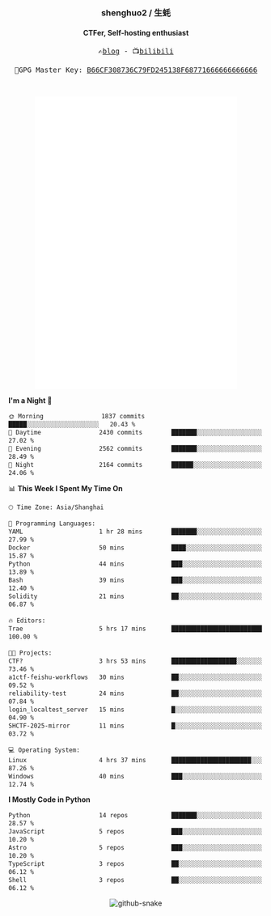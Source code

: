 <h3 align="center"> shenghuo2 / 生蚝 </h3>
<h4 align="center" >CTFer, Self-hosting enthusiast</h3>


<p align="center">
  <samp>
    ✍️<a href="https://blog.shenghuo2.top/">blog</a> -
    📺<a href="https://space.bilibili.com/85894935">bilibili</a>
  </samp>
</p>
<p align="center">
  <samp>
     🔐GPG Master Key: <a align="center" href="https://github.com/shenghuo2.gpg">B66CF308736C79FD245138F68771666666666666</a>
  </samp>
</p>
<br>
<p align="center">
  <a href="https://github.com/shenghuo2">
    <img width="400" align="top" src="https://github.com/shenghuo2/shenghuo2/blob/main/metrics.left.svg" />
  </a>
  <a href="https://github.com/shenghuo2">
    <img width="400" align="top" src="https://github.com/shenghuo2/shenghuo2/blob/main/metrics.right.svg" />
  </a>
</p>


<!--START_SECTION:waka-->
**I'm a Night 🦉** 

```text
🌞 Morning                1837 commits        █████░░░░░░░░░░░░░░░░░░░░   20.43 % 
🌆 Daytime                2430 commits        ███████░░░░░░░░░░░░░░░░░░   27.02 % 
🌃 Evening                2562 commits        ███████░░░░░░░░░░░░░░░░░░   28.49 % 
🌙 Night                  2164 commits        ██████░░░░░░░░░░░░░░░░░░░   24.06 % 
```


📊 **This Week I Spent My Time On** 

```text
🕑︎ Time Zone: Asia/Shanghai

💬 Programming Languages: 
YAML                     1 hr 28 mins        ███████░░░░░░░░░░░░░░░░░░   27.99 % 
Docker                   50 mins             ████░░░░░░░░░░░░░░░░░░░░░   15.87 % 
Python                   44 mins             ███░░░░░░░░░░░░░░░░░░░░░░   13.89 % 
Bash                     39 mins             ███░░░░░░░░░░░░░░░░░░░░░░   12.40 % 
Solidity                 21 mins             ██░░░░░░░░░░░░░░░░░░░░░░░   06.87 % 

🔥 Editors: 
Trae                     5 hrs 17 mins       █████████████████████████   100.00 % 

🐱‍💻 Projects: 
CTF?                     3 hrs 53 mins       ██████████████████░░░░░░░   73.46 % 
a1ctf-feishu-workflows   30 mins             ██░░░░░░░░░░░░░░░░░░░░░░░   09.52 % 
reliability-test         24 mins             ██░░░░░░░░░░░░░░░░░░░░░░░   07.84 % 
login_localtest_server   15 mins             █░░░░░░░░░░░░░░░░░░░░░░░░   04.90 % 
SHCTF-2025-mirror        11 mins             █░░░░░░░░░░░░░░░░░░░░░░░░   03.72 % 

💻 Operating System: 
Linux                    4 hrs 37 mins       ██████████████████████░░░   87.26 % 
Windows                  40 mins             ███░░░░░░░░░░░░░░░░░░░░░░   12.74 % 
```

**I Mostly Code in Python** 

```text
Python                   14 repos            ███████░░░░░░░░░░░░░░░░░░   28.57 % 
JavaScript               5 repos             ███░░░░░░░░░░░░░░░░░░░░░░   10.20 % 
Astro                    5 repos             ███░░░░░░░░░░░░░░░░░░░░░░   10.20 % 
TypeScript               3 repos             ██░░░░░░░░░░░░░░░░░░░░░░░   06.12 % 
Shell                    3 repos             ██░░░░░░░░░░░░░░░░░░░░░░░   06.12 % 
```




<!--END_SECTION:waka-->


<div align="center">
  <picture>
    <source media="(prefers-color-scheme: dark)" srcset="https://gist.githubusercontent.com/shenghuo2/bfce20b14ab0484cef03bae6e60e0b3a/raw/github-snake-dark.svg" />
    <source media="(prefers-color-scheme: light)" srcset="https://gist.githubusercontent.com/shenghuo2/bfce20b14ab0484cef03bae6e60e0b3a/raw/github-snake.svg" />
    <img alt="github-snake" src="https://gist.githubusercontent.com/shenghuo2/bfce20b14ab0484cef03bae6e60e0b3a/raw/github-snake.svg" />
  </picture>
</div>

<!--
**shenghuo2/shenghuo2** is a ✨ _special_ ✨ repository because its `README.md` (this file) appears on your GitHub profile.

Here are some ideas to get you started:

- 🔭 I’m currently working on ...
- 🌱 I’m currently learning ...
- 👯 I’m looking to collaborate on ...
- 🤔 I’m looking for help with ...
- 💬 Ask me about ...
- 📫 How to reach me: ...
- 😄 Pronouns: ...
- ⚡ Fun fact: ...
-->
